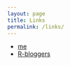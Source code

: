 ```yaml
---
layout: page
title: Links
permalink: /links/
---
```


* [me](http://www.mrc-hnr.cam.ac.uk/people/david-pell//)
* [R-bloggers](http://www.r-bloggers.com/)
